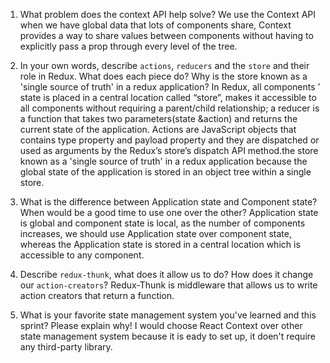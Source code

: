 1. What problem does the context API help solve?
   We use the Context API when we have global data that lots of components share, Context provides a way to share values between components without having to explicitly pass a prop through every level of the tree.

1. In your own words, describe `actions`, `reducers` and the `store` and their role in Redux. What does each piece do? Why is the store known as a 'single source of truth' in a redux application?
   In Redux, all components ’ state is placed in a central location called “store”, makes it accessible to all components without requiring a parent/child relationship; a reducer is a function that takes two parameters(state &action) and returns the current state of the application. Actions are JavaScript objects that contains type property and payload property and they are dispatched or used as arguments by the Redux’s store’s dispatch API method.the store known as a 'single source of truth' in a redux application because the global state of the application is stored in an object tree within a single store.

1. What is the difference between Application state and Component state? When would be a good time to use one over the other?
   Application state is global and component state is local, as the number of components increases, we should use Application state over component state, whereas the Application state is stored in a central location which is accessible to any component.

1. Describe `redux-thunk`, what does it allow us to do? How does it change our `action-creators`?
   Redux-Thunk is middleware that allows us to write action creators that return a function.

1. What is your favorite state management system you've learned and this sprint? Please explain why!
   I would choose React Context over other state management system because it is eady to set up, it doen't require any third-party library.
